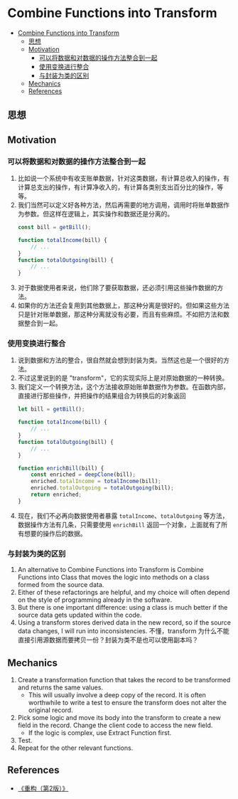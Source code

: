 # Combine Functions into Transform


<!-- TOC -->

- [Combine Functions into Transform](#combine-functions-into-transform)
    - [思想](#思想)
    - [Motivation](#motivation)
        - [可以将数据和对数据的操作方法整合到一起](#可以将数据和对数据的操作方法整合到一起)
        - [使用变换进行整合](#使用变换进行整合)
        - [与封装为类的区别](#与封装为类的区别)
    - [Mechanics](#mechanics)
    - [References](#references)

<!-- /TOC -->


## 思想


## Motivation
### 可以将数据和对数据的操作方法整合到一起
1. 比如说一个系统中有收支账单数据，针对这类数据，有计算总收入的操作，有计算总支出的操作，有计算净收入的，有计算各类别支出百分比的操作，等等。
2. 我们当然可以定义好各种方法，然后再需要的地方调用，调用时将账单数据作为参数。但这样在逻辑上，其实操作和数据还是分离的。
    ```js
    const bill = getBill();
    
    function totalIncome(bill) {
        // ...
    }
    function totalOutgoing(bill) {
        // ...
    }
    ```
3. 对于数据使用者来说，他们除了要获取数据，还必须引用这些操作数据的方法。
4. 如果你的方法还会复用到其他数据上，那这种分离是很好的。但如果这些方法只是针对账单数据，那这种分离就没有必要，而且有些麻烦。不如把方法和数据整合到一起。

### 使用变换进行整合
1. 说到数据和方法的整合，很自然就会想到封装为类。当然这也是一个很好的方法。
2. 不过这里说到的是 "transform"，它的实现实际上是对原始数据的一种转换。
3. 我们定义一个转换方法，这个方法接收原始账单数据作为参数。在函数内部，直接进行那些操作，并把操作的结果组合为转换后的对象返回
    ```js
    let bill = getBill();
    
    function totalIncome(bill) {
        // ...
    }
    function totalOutgoing(bill) {
        // ...
    }

    function enrichBill(bill) {
        const enriched = deepClone(bill);
        enriched.totalIncome = totalIncome(bill);
        enriched.totalOutgoing = totalOutgoing(bill);
        return enriched;
    }
    ```
4. 现在，我们不必再向数据使用者暴露 `totalIncome`、`totalOutgoing` 等方法，数据操作方法有几条，只需要使用 `enrichBill` 返回一个对象，上面就有了所有想要的操作后的数据。

### 与封装为类的区别
1. An alternative to Combine Functions into Transform is Combine Functions into Class that moves the logic into methods on a class formed from the source data. 
2. Either of these refactorings are helpful, and my choice will often depend on the style of programming already in the software. 
3. But there is one important difference: using a class is much better if the source data gets updated within the code. 
4. Using a transform stores derived data in the new record, so if the source data changes, I will run into inconsistencies. 不懂，transform 为什么不能直接引用源数据而要拷贝一份？封装为类不是也可以使用副本吗？


## Mechanics
1. Create a transformation function that takes the record to be transformed and returns the same values.
    * This will usually involve a deep copy of the record. It is often worthwhile to write a test to ensure the transform does not alter the original record.
2. Pick some logic and move its body into the transform to create a new field in the record. Change the client code to access the new field.
    * If the logic is complex, use Extract Function first.
3. Test.
4. Repeat for the other relevant functions.


## References
* [《重构（第2版）》](https://book.douban.com/subject/33400354/)
